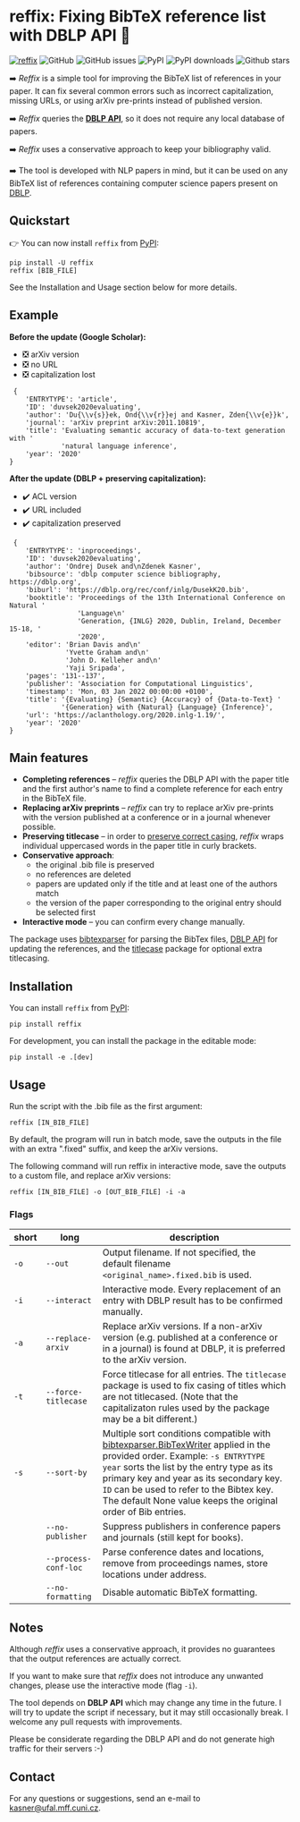 # reffix: Fixing BibTeX reference list with DBLP API 🔧

[![reffix](https://github.com/kasnerz/reffix/actions/workflows/python-package.yml/badge.svg)](https://github.com/kasnerz/reffix/actions/workflows/python-package.yml)
![GitHub](https://img.shields.io/github/license/kasnerz/reffix)
![GitHub issues](https://img.shields.io/github/issues/kasnerz/reffix)
![PyPI](https://img.shields.io/pypi/v/reffix)
![PyPI downloads](https://img.shields.io/pypi/dm/reffix)
![Github stars](https://img.shields.io/github/stars/kasnerz/reffix?style=social)


➡️ *Reffix* is a simple tool for improving the BibTeX list of references in your paper. It can fix several common errors such as incorrect capitalization, missing URLs, or using arXiv pre-prints instead of published version.

➡️ *Reffix* queries the **[DBLP API](https://dblp.org/faq/How+to+use+the+dblp+search+API.html)**, so it does not require any local database of papers.

➡️ *Reffix* uses a conservative approach to keep your bibliography valid. 

➡️ The tool is developed with NLP papers in mind, but it can be used on any BibTeX list of references containing computer science papers present on [DBLP](https://dblp.org).

## Quickstart

👉️ You can now install `reffix` from [PyPI](https://pypi.org/project/reffix/):
```
pip install -U reffix
reffix [BIB_FILE]
```

See the Installation and Usage section below for more details.

## Example
**Before the update (Google Scholar):** 
- ❎ arXiv version 
- ❎ no URL 
- ❎ capitalization lost
```
 {  
    'ENTRYTYPE': 'article',
    'ID': 'duvsek2020evaluating',
    'author': 'Du{\\v{s}}ek, Ond{\\v{r}}ej and Kasner, Zden{\\v{e}}k',
    'journal': 'arXiv preprint arXiv:2011.10819',
    'title': 'Evaluating semantic accuracy of data-to-text generation with '
             'natural language inference',
    'year': '2020'
}

```
**After the update (DBLP + preserving capitalization):**
- ✔️ ACL version
- ✔️ URL included
- ✔️ capitalization preserved 
```
 {   
    'ENTRYTYPE': 'inproceedings',
    'ID': 'duvsek2020evaluating',
    'author': 'Ondrej Dusek and\nZdenek Kasner',
    'bibsource': 'dblp computer science bibliography, https://dblp.org',
    'biburl': 'https://dblp.org/rec/conf/inlg/DusekK20.bib',
    'booktitle': 'Proceedings of the 13th International Conference on Natural '
                 'Language\n'
                 'Generation, {INLG} 2020, Dublin, Ireland, December 15-18, '
                 '2020',
    'editor': 'Brian Davis and\n'
              'Yvette Graham and\n'
              'John D. Kelleher and\n'
              'Yaji Sripada',
    'pages': '131--137',
    'publisher': 'Association for Computational Linguistics',
    'timestamp': 'Mon, 03 Jan 2022 00:00:00 +0100',
    'title': '{Evaluating} {Semantic} {Accuracy} of {Data-to-Text} '
             '{Generation} with {Natural} {Language} {Inference}',
    'url': 'https://aclanthology.org/2020.inlg-1.19/',
    'year': '2020'
}
```

## Main features
- **Completing references** – *reffix* queries the DBLP API with the paper title and the first author's name to find a complete reference for each entry in the BibTeX file. 
- **Replacing arXiv preprints** –  *reffix* can try to replace arXiv pre-prints with the version published at a conference or in a journal whenever possible.
- **Preserving titlecase** – in order to [preserve correct casing](https://tex.stackexchange.com/questions/10772/bibtex-loses-capitals-when-creating-bbl-file), *reffix* wraps individual uppercased words in the paper title in curly brackets.
- **Conservative approach**: 
  + the original .bib file is preserved 
  + no references are deleted
  + papers are updated only if the title and at least one of the authors match
  + the version of the paper corresponding to the original entry should be selected first
- **Interactive mode** – you can confirm every change manually.

The package uses [bibtexparser](https://github.com/sciunto-org/python-bibtexparser) for parsing the BibTex files, [DBLP API](https://dblp.org/faq/How+to+use+the+dblp+search+API.html) for updating the references, and the [titlecase](https://github.com/ppannuto/python-titlecase) package for optional extra titlecasing.


## Installation

You can install `reffix` from [PyPI](https://pypi.org/project/reffix/):
```
pip install reffix
```

For development, you can install the package in the editable mode:
```
pip install -e .[dev]
```
## Usage
Run the script with the .bib file as the first argument:
```
reffix [IN_BIB_FILE]
```
By default, the program will run in batch mode, save the outputs in the file with an extra ".fixed" suffix, and keep the arXiv versions.

The following command will run reffix in interactive mode, save the outputs to a custom file, and replace arXiv versions:
```
reffix [IN_BIB_FILE] -o [OUT_BIB_FILE] -i -a
```
### Flags
| short | long                 | description                                                                                                                                                                                                                                                                                                                                                                                                        |
| ----- | -------------------- | ------------------------------------------------------------------------------------------------------------------------------------------------------------------------------------------------------------------------------------------------------------------------------------------------------------------------------------------------------------------------------------------------------------------ |
| `-o`  | `--out`              | Output filename. If not specified, the default filename `<original_name>.fixed.bib` is used.                                                                                                                                                                                                                                                                                                                       |
| `-i`  | `--interact`         | Interactive mode. Every replacement of an entry with DBLP result has to be confirmed manually.                                                                                                                                                                                                                                                                                                                     |
| `-a`  | `--replace-arxiv`    | Replace arXiv versions. If a non-arXiv version (e.g. published at a conference or in a journal) is found at DBLP, it is preferred to the arXiv version.                                                                                                                                                                                                                                                            |
| `-t`  | `--force-titlecase`  | Force titlecase for all entries. The `titlecase` package is used to fix casing of titles which are not titlecased. (Note that the capitalizaton rules used by the package may be a bit different.)                                                                                                                                                                                                                 |
| `-s`  | `--sort-by`          | Multiple sort conditions compatible with [bibtexparser.BibTexWriter](https://bibtexparser.readthedocs.io/en/master/_modules/bibtexparser/bwriter.html) applied in the provided order. Example: `-s ENTRYTYPE year` sorts the list by the entry type as its primary key and year as its secondary key. `ID` can be used to refer to the Bibtex key. The default None value keeps the original order of Bib entries. |
|       | `--no-publisher`     | Suppress publishers in conference papers and journals (still kept for books).                                                                                                                                                                                                                                                                                                                                      |
|       | `--process-conf-loc` | Parse conference dates and locations, remove from proceedings names, store locations under address.                                                                                                                                                                                                                                                                                                                |
|       | `--no-formatting`    | Disable automatic BibTeX formatting.                                                                                                                                                                                                                                                                                                                                                                               |

## Notes
Although *reffix* uses a conservative approach, it provides no guarantees that the output references are actually correct. 

If you want to make sure that *reffix* does not introduce any unwanted changes, please use the interactive mode (flag `-i`).

The tool depends on **DBLP API** which may change any time in the future. I will try to update the script if necessary, but it may still occasionally break. I welcome any pull requests with improvements.

Please be considerate regarding the DBLP API and do not generate high traffic for their servers :-) 

## Contact
For any questions or suggestions, send an e-mail to kasner@ufal.mff.cuni.cz.